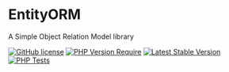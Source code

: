 # EntityORM
A Simple Object Relation Model library

[![GitHub license](https://img.shields.io/badge/license-MIT-blue.svg)](https://raw.githubusercontent.com/Porthorian/entity-ormmain/LICENSE)
[![PHP Version Require](http://poser.pugx.org/porthorian/entity-orm/require/php)](https://packagist.org/packages/porthorian/entity-orm)
[![Latest Stable Version](http://poser.pugx.org/porthorian/entity-orm/v)](https://packagist.org/packages/porthorian/entity-orm)
[![PHP Tests](https://github.com/Porthorian/entity-orm/actions/workflows/php.yml/badge.svg?branch=main)](https://github.com/Porthorian/entity-orm/actions/workflows/php.yml)

